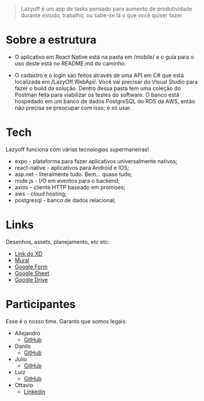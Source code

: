 
> Lazyoff é um app de tasks pensado para 
> aumento de produtividade durante estudo,
> trabalho, ou sabe-se lá o que você quiser fazer. 

# Sobre a estrutura

 - O aplicativo em React Native está na pasta em /mobile/ e o guia para o uso deste está no README.md do caminho.

 - O cadastro e o login sao feitos através de uma API em C# que está localizada em /LazyOff.WebApi/. Você vai precisar do Visual Studio para fazer o build da solução.
 Dentro dessa pasta tem uma coleção do Postman feita para viabilizar os testes do software. O banco está hospedado em um banco de dados PostgreSQL do RDS da AWS,     então não precisa se preocupar com isso; é só usar.

# Tech

Lazyoff funciona com várias tecnologias supermaneiras!

  - expo - plataforma para fazer aplicativos universalmente nativos;
  - react-native - aplicativos para Android e IOS;
  - asp.net - literalmente tudo. Bem... quase tudo;
  - node.js - I/O em eventos para o backend;
  - axios - cliente HTTP baseado em promises;
  - aws - cloud hosting;
  - postgresql - banco de dados relacional;

# Links
 Desenhos, assets, planejamento, etc etc:
  - [Link do XD](https://xd.adobe.com/view/0beeabbb-e22d-4582-8f58-93d84ca50b36-5ebd/)
  - [Mural](https://app.mural.co/invitation/mural/squad35212/1590104264193?sender=otavioguimaraesso3207&key=5f208d0e-0202-4329-8a49-4c4f6eef5e03)
  - [Google Form](https://docs.google.com/forms/d/e/1FAIpQLSePo28TocgJwv9oh-C0wnde9jcytXPOuLxQ66Z0GhebAJ6l-Q/viewform?usp=sf_link)
  - [Google Sheet](https://docs.google.com/spreadsheets/d/1tFXuaBqobhFt3KEzu1ssp8sneprL0E2gK9DBBpxmcLc/edit?usp=sharing)
  - [Google Drive](https://drive.google.com/drive/folders/1-bu_hh20WWHoALKQCwFK91t3L6cXxApW?usp=sharing)

# Participantes
 Esse é o nosso time. Garanto que somos legais:
  - Allejandro
    - [GitHub](https://github.com/Allejandropg)
  - Danilo
    - [GitHub](https://github.com/daniloj-root)
  - Julio
    - [GitHub](https://github.com/j-bittenbinder)
  - Luiz
    - [GitHub](https://github.com/luizera-36)
  - Ottavio
    - [Linkedin](https://www.linkedin.com/in/osg/)
